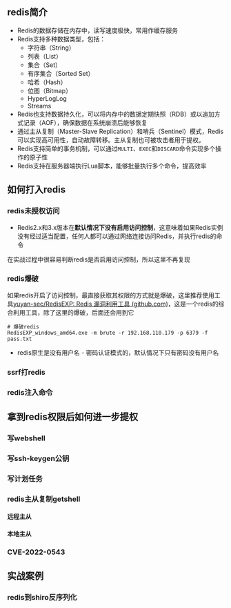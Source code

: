 ## redis简介

* Redis的数据存储在内存中，读写速度极快，常用作缓存服务
* Redis支持多种数据类型，包括：
  - 字符串（String）
  - 列表（List）
  - 集合（Set）
  - 有序集合（Sorted Set）
  - 哈希（Hash）
  - 位图（Bitmap）
  - HyperLogLog
  - Streams
* Redis也支持数据持久化，可以将内存中的数据定期快照（RDB）或以追加方式记录（AOF），确保数据在系统崩溃后能够恢复
* 通过主从复制（Master-Slave Replication）和哨兵（Sentinel）模式，Redis可以实现高可用性，自动故障转移。主从复制也可被攻击者用于提权。
* Redis支持简单的事务机制，可以通过`MULTI`、`EXEC`和`DISCARD`命令实现多个操作的原子性
* Redis支持在服务器端执行Lua脚本，能够批量执行多个命令，提高效率

## 如何打入redis

### redis未授权访问

* Redis2.x和3.x版本在**默认情况下没有启用访问控制**，这意味着如果Redis实例没有经过适当配置，任何人都可以通过网络连接访问Redis，并执行redis的命令

在实战过程中很容易判断redis是否启用访问控制，所以这里不再复现

### redis爆破

如果redis开启了访问控制，最直接获取其权限的方式就是爆破，这里推荐使用工具[yuyan-sec/RedisEXP: Redis 漏洞利用工具 (github.com)](https://github.com/yuyan-sec/RedisEXP)，这是一个redis的综合利用工具，除了这里的爆破，后面还会用到它

```shell
# 爆破redis
RedisEXP_windows_amd64.exe -m brute -r 192.168.110.179 -p 6379 -f pass.txt
```

* redis原生是没有用户名 - 密码认证模式的，默认情况下只有密码没有用户名

### ssrf打redis

### redis注入命令

## 拿到redis权限后如何进一步提权

### 写webshell

### 写ssh-keygen公钥

### 写计划任务

### redis主从复制getshell

#### 远程主从

#### 本地主从

### CVE-2022-0543

## 实战案例

### redis到shiro反序列化


